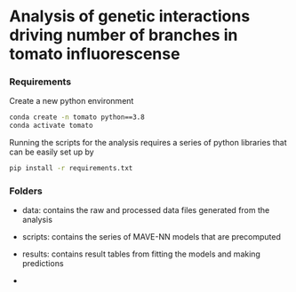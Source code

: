 # Analysis of genetic interactions driving number of branches in tomato influorescense

### Requirements

Create a new python environment

```bash
conda create -n tomato python==3.8
conda activate tomato
```

Running the scripts for the analysis requires a series of python libraries that can be easily set up by

```bash
pip install -r requirements.txt
```

### Folders

- data: contains the raw and processed data files generated from the analysis
- scripts: contains the series of MAVE-NN models that are precomputed
- results: contains result tables from fitting the models and making predictions

- 
